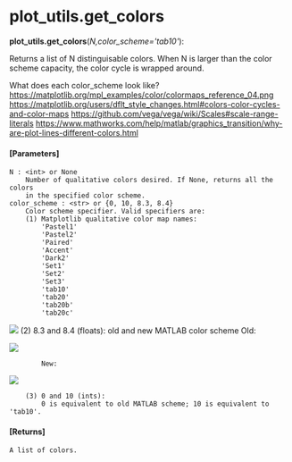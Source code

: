 # plot_utils.get_colors

**plot_utils.get_colors**(*N,color_scheme='tab10'*):

Returns a list of N distinguisable colors. When N is larger than the color scheme capacity, the color cycle is wrapped around.

What does each color_scheme look like?
    https://matplotlib.org/mpl_examples/color/colormaps_reference_04.png
    https://matplotlib.org/users/dflt_style_changes.html#colors-color-cycles-and-color-maps
    https://github.com/vega/vega/wiki/Scales#scale-range-literals
    https://www.mathworks.com/help/matlab/graphics_transition/why-are-plot-lines-different-colors.html

#### [Parameters]
    N : <int> or None
        Number of qualitative colors desired. If None, returns all the colors
        in the specified color scheme.
    color_scheme : <str> or {0, 10, 8.3, 8.4}
        Color scheme specifier. Valid specifiers are:
        (1) Matplotlib qualitative color map names:
            'Pastel1'
            'Pastel2'
            'Paired'
            'Accent'
            'Dark2'
            'Set1'
            'Set2'
            'Set3'
            'tab10'
            'tab20'
            'tab20b'
            'tab20c'
![](https://matplotlib.org/mpl_examples/color/colormaps_reference_04.png)
        (2) 8.3 and 8.4 (floats): old and new MATLAB color scheme
            Old:


![](https://www.mathworks.com/help/matlab/graphics_transition/transition_colororder_old.png)



            New:


![](https://www.mathworks.com/help/matlab/graphics_transition/transition_colororder.png)



        (3) 0 and 10 (ints):
            0 is equivalent to old MATLAB scheme; 10 is equivalent to 'tab10'.

#### [Returns]
    A list of colors.

